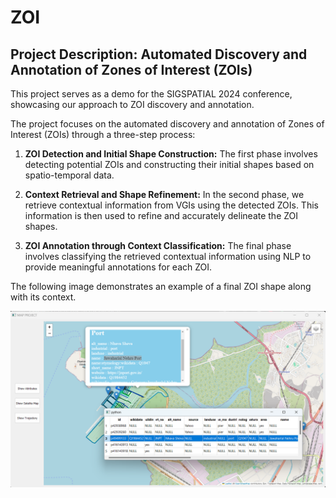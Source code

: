 # ZOI

## Project Description: Automated Discovery and Annotation of Zones of Interest (ZOIs)

This project serves as a demo for the SIGSPATIAL 2024 conference, showcasing our approach to ZOI discovery and annotation.

The project focuses on the automated discovery and annotation of Zones of Interest (ZOIs) through a three-step process:

1. **ZOI Detection and Initial Shape Construction:** The first phase involves detecting potential ZOIs and constructing their initial shapes based on spatio-temporal data.
   
2. **Context Retrieval and Shape Refinement:** In the second phase, we retrieve contextual information from VGIs using the detected ZOIs. This information is then used to refine and accurately delineate the ZOI shapes.
   
3. **ZOI Annotation through Context Classification:** The final phase involves classifying the retrieved contextual information using NLP to provide meaningful annotations for each ZOI.

The following image demonstrates an example of a final ZOI shape along with its context.

![](https://github.com/omar-ghannou/ZOI/blob/main/images/ZOIs.png)

